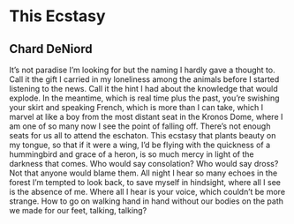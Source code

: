 # This Ecstasy
## Chard DeNiord
It’s not paradise I’m looking for
but the naming I hardly gave a thought to.
Call it the gift I carried in my loneliness
among the animals before I started
listening to the news. Call it the hint
I had about the knowledge that would explode.
In the meantime, which is real time
plus the past, you’re swishing your skirt
and speaking French, which is more
than I can take, which I marvel at
like a boy from the most distant seat
in the Kronos Dome, where I am one
of so many now I see the point
of falling off. There’s not enough seats
for us all to attend the eschaton.
This ecstasy that plants beauty
on my tongue, so that if it were
a wing, I’d be flying with the quickness
of a hummingbird and grace of a heron,
is so much mercy in light of the darkness
that comes. Who would say consolation?
Who would say dross? Not that anyone
would blame them. All night I hear
so many echoes in the forest I’m tempted
to look back, to save myself in hindsight,
where all I see is the absence of me.
Where all I hear is your voice,
which couldn’t be more strange.
How to go on walking hand in hand
without our bodies on the path
we made for our feet, talking, talking?